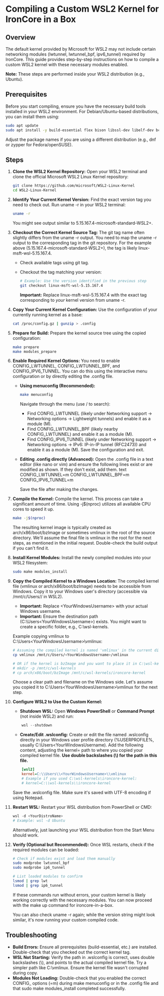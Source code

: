 # Compiling a Custom WSL2 Kernel for IronCore in a Box

## Overview

The default kernel provided by Microsoft for WSL2 may not include certain networking modules (lwtunnel, lwtunnel_bpf, ipv6_tunnel) required by IronCore. This guide provides step-by-step instructions on how to compile a custom WSL2 kernel with these necessary modules enabled.

**Note:** These steps are performed inside your WSL2 distribution (e.g., Ubuntu).

## Prerequisites

Before you start compiling, ensure you have the necessary build tools installed in your WSL2 environment. For Debian/Ubuntu-based distributions, you can install them using:

```bash
sudo apt update
sudo apt install -y build-essential flex bison libssl-dev libelf-dev bc dwarves git libncurses-dev rsync
```

Adjust the package names if you are using a different distribution (e.g., dnf or zypper for Fedora/openSUSE).

## Steps

1.  **Clone the WSL2 Kernel Repository:**
    Open your WSL2 terminal and clone the official Microsoft WSL2 Linux Kernel repository:
    ```bash
    git clone https://github.com/microsoft/WSL2-Linux-Kernel
    cd WSL2-Linux-Kernel
    ```
    

2.  **Identify Your Current Kernel Version:**
    Find the exact version tag you need to check out. Run uname -r in your WSL2 terminal:
    ```bash
    uname -r
    ```
    
    You might see output similar to 5.15.167.4-microsoft-standard-WSL2+.

3.  **Checkout the Correct Kernel Source Tag:**
    The git tag name often slightly differs from the uname -r output. You need to map the uname -r output to the corresponding tag in the git repository. For the example above (5.15.167.4-microsoft-standard-WSL2+), the tag is likely linux-msft-wsl-5.15.167.4.
    * Check available tags using git tag.
    * Checkout the tag matching your version:
        ```bash
        # Example: Use the version identified in the previous step
        git checkout linux-msft-wsl-5.15.167.4
        ```
        
        **Important:** Replace linux-msft-wsl-5.15.167.4 with the exact tag corresponding to *your* kernel version from uname -r.

4.  **Copy Your Current Kernel Configuration:**
    Use the configuration of your currently running kernel as a base:
    ```bash
    cat /proc/config.gz | gunzip > .config
    ```

5.  **Prepare for Build:**
    Prepare the kernel source tree using the copied configuration:
    ```bash
    make prepare
    make modules_prepare
    ```

6.  **Enable Required Kernel Options:**
    You need to enable CONFIG_LWTUNNEL, CONFIG_LWTUNNEL_BPF, and CONFIG_IPV6_TUNNEL. You can do this using the interactive menu configuration or by directly editing the .config file.

    * **Using menuconfig (Recommended):**
        ```bash
        make menuconfig
        ```
        Navigate through the menu (use / to search):
        * Find CONFIG_LWTUNNEL (likely under Networking support -> Networking options -> Lightweight tunnels) and enable it as a module (M).
        * Find CONFIG_LWTUNNEL_BPF (likely nearby CONFIG_LWTUNNEL) and enable it as a module (M).
        * Find CONFIG_IPV6_TUNNEL (likely under Networking support -> Networking options -> IPv6: IP-in-IP tunnel (RFC2473)) and enable it as a module (M).
        Save the configuration and exit.

    * **Editing .config directly (Advanced):**
        Open the .config file in a text editor (like nano or vim) and ensure the following lines exist or are modified as shown. If they don't exist, add them.
        text
        CONFIG_LWTUNNEL=m
        CONFIG_LWTUNNEL_BPF=m
        CONFIG_IPV6_TUNNEL=m
        
        Save the file after making the changes.

7.  **Compile the Kernel:**
    Compile the kernel. This process can take a significant amount of time. Using -j$(nproc) utilizes all available CPU cores to speed it up.
    ```bash
    make -j$(nproc)
    ```
    The resulting kernel image is typically created as arch/x86/boot/bzImage or sometimes vmlinux in the root of the source directory. We'll assume the final file is vmlinux in the root for the next steps, as mentioned in the initial request. Double-check the build output if you can't find it.

8.  **Install Kernel Modules:**
    Install the newly compiled modules into your WSL2 filesystem:
    ```bash
    sudo make modules_install
    ```

9.  **Copy the Compiled Kernel to a Windows Location:**
    The compiled kernel file (vmlinux or arch/x86/boot/bzImage) needs to be accessible from Windows. Copy it to your Windows user's directory (accessible via /mnt/c/Users/<YourWindowsUsername>/ in WSL2).
    * **Important:** Replace &lt;YourWindowsUsername&gt; with your actual Windows username.
    * **Important:** Ensure the destination path (C:\Users\<YourWindowsUsername>\) exists. You might want to create a specific folder, e.g., C:\wsl-kernels\.

    Example copying vmlinux to C:\Users\<YourWindowsUsername>\vmlinux:
    ```bash
    # Assuming the compiled kernel is named 'vmlinux' in the current directory
    cp vmlinux /mnt/c/Users/<YourWindowsUsername>/vmlinux

    # OR if the kernel is bzImage and you want to place it in C:\wsl-kernels\
    # mkdir -p /mnt/c/wsl-kernels
    # cp arch/x86/boot/bzImage /mnt/c/wsl-kernels/ironcore-kernel
    ```
    Choose a clear path and filename on the Windows side. Let's assume you copied it to C:\Users\<YourWindowsUsername>\vmlinux for the next step.

10. **Configure WSL2 to Use the Custom Kernel:**
    * **Shutdown WSL:** Open **Windows PowerShell** or **Command Prompt** (not inside WSL2) and run:
    ```powershell
        wsl --shutdown
    ```
 
    * **Create/Edit .wslconfig:** Create or edit the file named .wslconfig directly in your Windows user profile directory (%USERPROFILE%, usually C:\Users\<YourWindowsUsername). Add the following content, adjusting the kernel= path to where you copied your compiled kernel file. **Use double backslashes (\\) for the path in this file.**

    ```ini
        [wsl2]
        kernel=C:\\Users\\<YourWindowsUsername>\\vmlinux
        # Example if you used C:\wsl-kernels\ironcore-kernel:
        # kernel=C:\\wsl-kernels\\ironcore-kernel
    ```

    Save the .wslconfig file. Make sure it's saved with UTF-8 encoding if using Notepad.
11. **Restart WSL:**
    Restart your WSL distribution from PowerShell or CMD:
    ```powershell
    wsl -d <YourDistroName>
    # Example: wsl -d Ubuntu
    ```
    Alternatively, just launching your WSL distribution from the Start Menu should work.

12. **Verify (Optional but Recommended):**
    Once WSL restarts, check if the required modules can be loaded:
    ```bash
    # Check if modules exist and load them manually
    sudo modprobe lwtunnel_bpf
    sudo modprobe ip6_tunnel

    # List loaded modules to confirm
    lsmod | grep lwt
    lsmod | grep ip6_tunnel
    ```
    
    If these commands run without errors, your custom kernel is likely working correctly with the necessary modules. You can now proceed with the make up command for ironcore-in-a-box.

    You can also check uname -r again; while the version string might look similar, it's now running your custom compiled code.

## Troubleshooting

* **Build Errors:** Ensure all prerequisites (build-essential, etc.) are installed. Double-check that you checked out the correct kernel tag.
* **WSL Not Starting:** Verify the path in .wslconfig is correct, uses double backslashes (\\), and points to the actual compiled kernel file. Try a simpler path like C:\\vmlinux. Ensure the kernel file wasn't corrupted during copy.
* **Modules Not Loading:** Double-check that you enabled the correct CONFIG_ options (=m) during make menuconfig or in the .config file and that sudo make modules_install completed successfully.